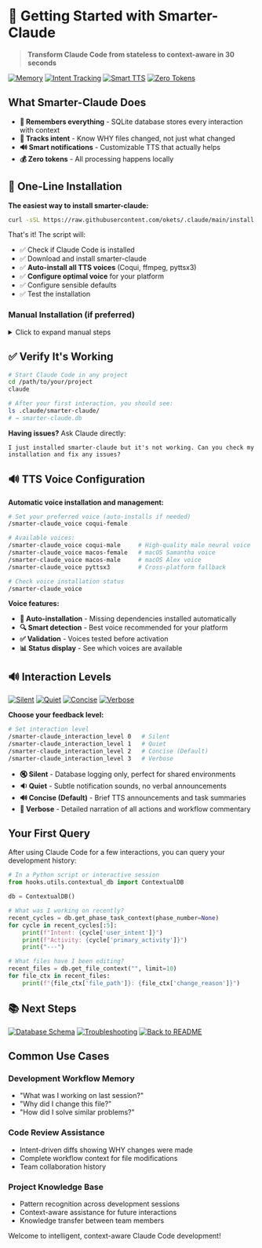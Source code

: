 # 🚀 Getting Started with Smarter-Claude

> **Transform Claude Code from stateless to context-aware in 30 seconds**

[![Memory](https://img.shields.io/badge/🧠_Long_Term-Memory-purple)](../README.md)
[![Intent Tracking](https://img.shields.io/badge/🎯_Intent-Tracking-green)](../README.md)
[![Smart TTS](https://img.shields.io/badge/🔊_Smart-Notifications-blue)](../README.md)
[![Zero Tokens](https://img.shields.io/badge/💰_Zero-Tokens-orange)](../README.md)

## What Smarter-Claude Does

- **🧠 Remembers everything** - SQLite database stores every interaction with context
- **🎯 Tracks intent** - Know WHY files changed, not just what changed
- **🔊 Smart notifications** - Customizable TTS that actually helps
- **💰 Zero tokens** - All processing happens locally

## 🚀 One-Line Installation

**The easiest way to install smarter-claude:**

```bash
curl -sSL https://raw.githubusercontent.com/okets/.claude/main/install.sh | bash
```

That's it! The script will:
- ✅ Check if Claude Code is installed
- ✅ Download and install smarter-claude
- ✅ **Auto-install all TTS voices** (Coqui, ffmpeg, pyttsx3)
- ✅ **Configure optimal voice** for your platform
- ✅ Configure sensible defaults
- ✅ Test the installation

### Manual Installation (if preferred)

<details>
<summary>Click to expand manual steps</summary>

#### 1. Install Prerequisites

```bash
# Ensure Claude Code is installed
claude --version

# Install optional high-quality TTS (recommended)
uv tool install coqui-tts

# On macOS, install ffmpeg for enhanced male voice
brew install ffmpeg
```

#### 2. Clone and Configure

```bash
# Clone to your global Claude directory
cd ~/.claude
git clone https://github.com/okets/smarter-claude .

# Configure your preferred interaction level
python hooks/utils/manage_settings.py set interaction_level concise

# Set your preferred TTS voice
python hooks/utils/manage_settings.py set tts_engine coqui-female
```

#### 3. Verify Installation

```bash
# Start Claude Code in any project
cd /path/to/your/project
claude

# After your first interaction, check the database was created
ls .claude/smarter-claude/
# Should see: smarter-claude.db
```

</details>

## ✅ Verify It's Working

```bash
# Start Claude Code in any project
cd /path/to/your/project
claude

# After your first interaction, you should see:
ls .claude/smarter-claude/
# → smarter-claude.db
```

**Having issues?** Ask Claude directly:
```
I just installed smarter-claude but it's not working. Can you check my installation and fix any issues?
```

## 🔊 TTS Voice Configuration

**Automatic voice installation and management:**

```bash
# Set your preferred voice (auto-installs if needed)
/smarter-claude_voice coqui-female

# Available voices:
/smarter-claude_voice coqui-male     # High-quality male neural voice
/smarter-claude_voice macos-female   # macOS Samantha voice  
/smarter-claude_voice macos-male     # macOS Alex voice
/smarter-claude_voice pyttsx3        # Cross-platform fallback

# Check voice installation status
/smarter-claude_voice
```

**Voice features:**
- **🚀 Auto-installation** - Missing dependencies installed automatically
- **🔍 Smart detection** - Best voice recommended for your platform
- **✅ Validation** - Voices tested before activation
- **📊 Status display** - See which voices are available

## 🔊 Interaction Levels

[![Silent](https://img.shields.io/badge/🔇_Silent-Database_Only-gray)](../README.md)
[![Quiet](https://img.shields.io/badge/🔉_Quiet-Subtle_Sounds-blue)](../README.md)
[![Concise](https://img.shields.io/badge/🔊_Concise-Brief_TTS-green)](../README.md)
[![Verbose](https://img.shields.io/badge/📢_Verbose-Full_Narration-orange)](../README.md)

**Choose your feedback level:**

```bash
# Set interaction level
/smarter-claude_interaction_level 0   # Silent
/smarter-claude_interaction_level 1   # Quiet  
/smarter-claude_interaction_level 2   # Concise (Default)
/smarter-claude_interaction_level 3   # Verbose
```

- **🔇 Silent** - Database logging only, perfect for shared environments
- **🔉 Quiet** - Subtle notification sounds, no verbal announcements  
- **🔊 Concise (Default)** - Brief TTS announcements and task summaries
- **📢 Verbose** - Detailed narration of all actions and workflow commentary

## Your First Query

After using Claude Code for a few interactions, you can query your development history:

```python
# In a Python script or interactive session
from hooks.utils.contextual_db import ContextualDB

db = ContextualDB()

# What was I working on recently?
recent_cycles = db.get_phase_task_context(phase_number=None)
for cycle in recent_cycles[:5]:
    print(f"Intent: {cycle['user_intent']}")
    print(f"Activity: {cycle['primary_activity']}")
    print("---")

# What files have I been editing?
recent_files = db.get_file_context("", limit=10)
for file_ctx in recent_files:
    print(f"{file_ctx['file_path']}: {file_ctx['change_reason']}")
```

## 📚 Next Steps

[![Database Schema](https://img.shields.io/badge/📊_Database_Schema-Query_Patterns-green)](DATABASE_SCHEMA.md)
[![Troubleshooting](https://img.shields.io/badge/🔧_Troubleshooting-Fix_Issues-orange)](TROUBLESHOOTING.md)
[![Back to README](https://img.shields.io/badge/🏠_Back_to-README-blue)](../README.md)

## Common Use Cases

### Development Workflow Memory
- "What was I working on last session?"
- "Why did I change this file?"
- "How did I solve similar problems?"

### Code Review Assistance
- Intent-driven diffs showing WHY changes were made
- Complete workflow context for file modifications
- Team collaboration history

### Project Knowledge Base
- Pattern recognition across development sessions
- Context-aware assistance for future interactions
- Knowledge transfer between team members

Welcome to intelligent, context-aware Claude Code development!